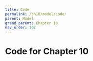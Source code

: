 ```yaml
---
title: Code
permalink: /ch10/model/code/
parent: Model
grand_parent: Chapter 10
nav_order: 102
---
```


# Code for Chapter 10
